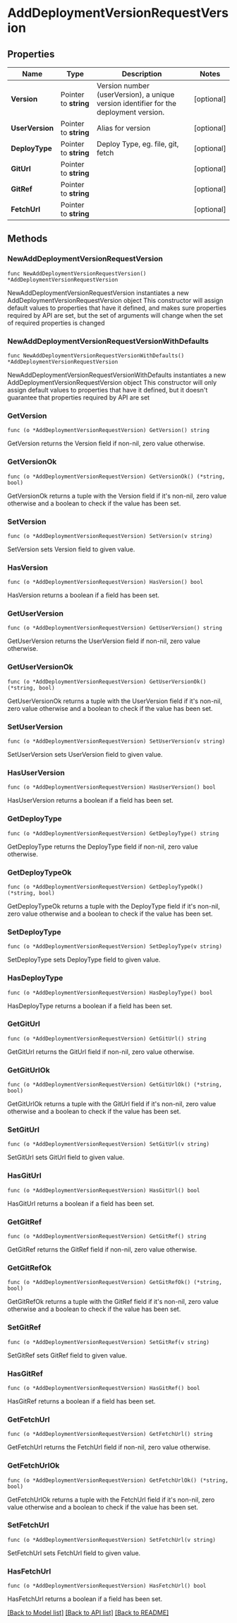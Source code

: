 # AddDeploymentVersionRequestVersion

## Properties

Name | Type | Description | Notes
------------ | ------------- | ------------- | -------------
**Version** | Pointer to **string** | Version number (userVersion), a unique version identifier for the deployment version. | [optional] 
**UserVersion** | Pointer to **string** | Alias for version | [optional] 
**DeployType** | Pointer to **string** | Deploy Type, eg. file, git, fetch | [optional] 
**GitUrl** | Pointer to **string** |  | [optional] 
**GitRef** | Pointer to **string** |  | [optional] 
**FetchUrl** | Pointer to **string** |  | [optional] 

## Methods

### NewAddDeploymentVersionRequestVersion

`func NewAddDeploymentVersionRequestVersion() *AddDeploymentVersionRequestVersion`

NewAddDeploymentVersionRequestVersion instantiates a new AddDeploymentVersionRequestVersion object
This constructor will assign default values to properties that have it defined,
and makes sure properties required by API are set, but the set of arguments
will change when the set of required properties is changed

### NewAddDeploymentVersionRequestVersionWithDefaults

`func NewAddDeploymentVersionRequestVersionWithDefaults() *AddDeploymentVersionRequestVersion`

NewAddDeploymentVersionRequestVersionWithDefaults instantiates a new AddDeploymentVersionRequestVersion object
This constructor will only assign default values to properties that have it defined,
but it doesn't guarantee that properties required by API are set

### GetVersion

`func (o *AddDeploymentVersionRequestVersion) GetVersion() string`

GetVersion returns the Version field if non-nil, zero value otherwise.

### GetVersionOk

`func (o *AddDeploymentVersionRequestVersion) GetVersionOk() (*string, bool)`

GetVersionOk returns a tuple with the Version field if it's non-nil, zero value otherwise
and a boolean to check if the value has been set.

### SetVersion

`func (o *AddDeploymentVersionRequestVersion) SetVersion(v string)`

SetVersion sets Version field to given value.

### HasVersion

`func (o *AddDeploymentVersionRequestVersion) HasVersion() bool`

HasVersion returns a boolean if a field has been set.

### GetUserVersion

`func (o *AddDeploymentVersionRequestVersion) GetUserVersion() string`

GetUserVersion returns the UserVersion field if non-nil, zero value otherwise.

### GetUserVersionOk

`func (o *AddDeploymentVersionRequestVersion) GetUserVersionOk() (*string, bool)`

GetUserVersionOk returns a tuple with the UserVersion field if it's non-nil, zero value otherwise
and a boolean to check if the value has been set.

### SetUserVersion

`func (o *AddDeploymentVersionRequestVersion) SetUserVersion(v string)`

SetUserVersion sets UserVersion field to given value.

### HasUserVersion

`func (o *AddDeploymentVersionRequestVersion) HasUserVersion() bool`

HasUserVersion returns a boolean if a field has been set.

### GetDeployType

`func (o *AddDeploymentVersionRequestVersion) GetDeployType() string`

GetDeployType returns the DeployType field if non-nil, zero value otherwise.

### GetDeployTypeOk

`func (o *AddDeploymentVersionRequestVersion) GetDeployTypeOk() (*string, bool)`

GetDeployTypeOk returns a tuple with the DeployType field if it's non-nil, zero value otherwise
and a boolean to check if the value has been set.

### SetDeployType

`func (o *AddDeploymentVersionRequestVersion) SetDeployType(v string)`

SetDeployType sets DeployType field to given value.

### HasDeployType

`func (o *AddDeploymentVersionRequestVersion) HasDeployType() bool`

HasDeployType returns a boolean if a field has been set.

### GetGitUrl

`func (o *AddDeploymentVersionRequestVersion) GetGitUrl() string`

GetGitUrl returns the GitUrl field if non-nil, zero value otherwise.

### GetGitUrlOk

`func (o *AddDeploymentVersionRequestVersion) GetGitUrlOk() (*string, bool)`

GetGitUrlOk returns a tuple with the GitUrl field if it's non-nil, zero value otherwise
and a boolean to check if the value has been set.

### SetGitUrl

`func (o *AddDeploymentVersionRequestVersion) SetGitUrl(v string)`

SetGitUrl sets GitUrl field to given value.

### HasGitUrl

`func (o *AddDeploymentVersionRequestVersion) HasGitUrl() bool`

HasGitUrl returns a boolean if a field has been set.

### GetGitRef

`func (o *AddDeploymentVersionRequestVersion) GetGitRef() string`

GetGitRef returns the GitRef field if non-nil, zero value otherwise.

### GetGitRefOk

`func (o *AddDeploymentVersionRequestVersion) GetGitRefOk() (*string, bool)`

GetGitRefOk returns a tuple with the GitRef field if it's non-nil, zero value otherwise
and a boolean to check if the value has been set.

### SetGitRef

`func (o *AddDeploymentVersionRequestVersion) SetGitRef(v string)`

SetGitRef sets GitRef field to given value.

### HasGitRef

`func (o *AddDeploymentVersionRequestVersion) HasGitRef() bool`

HasGitRef returns a boolean if a field has been set.

### GetFetchUrl

`func (o *AddDeploymentVersionRequestVersion) GetFetchUrl() string`

GetFetchUrl returns the FetchUrl field if non-nil, zero value otherwise.

### GetFetchUrlOk

`func (o *AddDeploymentVersionRequestVersion) GetFetchUrlOk() (*string, bool)`

GetFetchUrlOk returns a tuple with the FetchUrl field if it's non-nil, zero value otherwise
and a boolean to check if the value has been set.

### SetFetchUrl

`func (o *AddDeploymentVersionRequestVersion) SetFetchUrl(v string)`

SetFetchUrl sets FetchUrl field to given value.

### HasFetchUrl

`func (o *AddDeploymentVersionRequestVersion) HasFetchUrl() bool`

HasFetchUrl returns a boolean if a field has been set.


[[Back to Model list]](../README.md#documentation-for-models) [[Back to API list]](../README.md#documentation-for-api-endpoints) [[Back to README]](../README.md)


